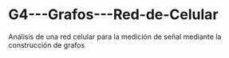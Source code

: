 # G4---Grafos---Red-de-Celular
Análisis de una red celular para la medición de señal mediante la construcción de grafos
